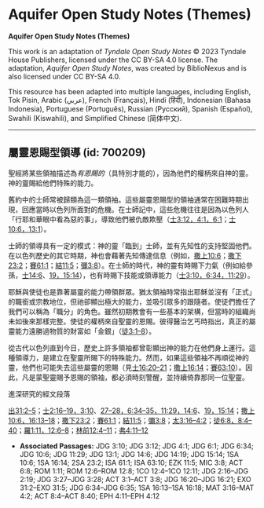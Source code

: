 # Aquifer Open Study Notes (Themes)

**Aquifer Open Study Notes (Themes)**

This work is an adaptation of *Tyndale Open Study Notes* © 2023 Tyndale House Publishers, licensed under the CC BY\-SA 4\.0 license. The adaptation, *Aquifer Open Study Notes*, was created by BiblioNexus and is also licensed under CC BY\-SA 4\.0\.

This resource has been adapted into multiple languages, including English, Tok Pisin, Arabic (عربي), French (Français), Hindi (हिंदी), Indonesian (Bahasa Indonesia), Portuguese (Português), Russian (Русский), Spanish (Español), Swahili (Kiswahili), and Simplified Chinese (简体中文).



--------------------------------

## 屬靈恩賜型領導 (id: 700209)

聖經將某些領袖描述為*有恩賜的*（具特別才能的），因為他們的權柄來自神的靈。神的靈賜給他們特殊的能力。

舊約中的士師常被歸類為這一類領袖。這些屬靈恩賜型的領袖通常在困難時期出現，回應當時以色列所面對的危機。在士師記中，這些危機往往是因為以色列人「行耶和華眼中看為惡的事」，導致他們被仇敵欺壓（[士3:12，](https://ref.ly/Judg3:12)[4:1，](https://ref.ly/Judg4:1)[6:1](https://ref.ly/Judg6:1)；[士10:6，](https://ref.ly/Judg10:6)[13:1](https://ref.ly/Judg13:1)）。

士師的領導具有一定的模式：神的靈「臨到」士師，並有先知性的支持堅固他們。在以色列歷史的其它時期，神也會藉著先知傳達信息（例如，[撒上10:6](https://ref.ly/1Sam10:6)；[撒下23:2](https://ref.ly/2Sam23:2)；[賽61:1](https://ref.ly/Isa61:1)；[結11:5](https://ref.ly/Ezek11:5)；[彌3:8](https://ref.ly/Mic3:8)）。在士師的時代，神的靈有時賜下力氣（例如給參孫，[士14:6](https://ref.ly/Judg14:6)、[19，](https://ref.ly/Judg14:19)[15:14](https://ref.ly/Judg15:14)），也有時賜下技能或領導能力（[士3:10，](https://ref.ly/Judg3:10)[6:34，](https://ref.ly/Judg6:34)[11:29](https://ref.ly/Judg11:29)）。

耶穌與使徒也是靠著屬靈的能力帶領群眾。猶太領袖時常指出耶穌並沒有「正式」的職銜或宗教地位，但祂卻顯出極大的能力，並吸引眾多的跟隨者。使徒們擔任了我們可以稱為「職分」的角色。雖然初期教會有一些基本的架構，但當時的組織尚未如後來那樣完整。使徒的權柄來自聖靈的恩賜。彼得醫治乞丐時指出，真正的屬靈能力遠勝過物質的財富如「金銀」（[徒3:1–8](https://ref.ly/Acts3:1-Acts3:8)）。

從古代以色列直到今日，歷史上許多領袖都曾彰顯出神的能力在他們身上運行。這種領導力，是建立在聖靈所賜下的特殊能力。然而，如果這些領袖不再順從神的靈，他們也可能失去這些屬靈的恩賜（見[士16:20–21](https://ref.ly/Judg16:20-Judg16:21)；[撒上16:14](https://ref.ly/1Sam16:14)；[賽63:10](https://ref.ly/Isa63:10)）。因此，凡是蒙聖靈賜予恩賜的領袖，都必須時刻警醒，並持續倚靠那同一位聖靈。

進深研究的經文段落

[出31:2–5](https://ref.ly/Exod31:2-Exod31:5)；[士2:16–19，](https://ref.ly/Judg2:16-Judg2:19)[3:10](https://ref.ly/Judg3:10)、[27–28，](https://ref.ly/Judg3:27-Judg3:28)[6:34–35，](https://ref.ly/Judg6:34-Judg6:35)[11:29，](https://ref.ly/Judg11:29)[14:6](https://ref.ly/Judg14:6)、[19，](https://ref.ly/Judg14:19)[15:14](https://ref.ly/Judg15:14)；[撒上10:6，](https://ref.ly/1Sam10:6)[16:13–18](https://ref.ly/1Sam16:13-1Sam16:18)；[撒下23:2](https://ref.ly/2Sam23:2)；[賽61:1](https://ref.ly/Isa61:1)；[結11:5](https://ref.ly/Ezek11:5)；[彌3:8](https://ref.ly/Mic3:8)；[太3:16–4:2](https://ref.ly/Matt3:16-Matt4:2)；[徒6:8，](https://ref.ly/Acts6:8)[8:4–40](https://ref.ly/Acts8:4-Acts8:40)；[羅1:11，](https://ref.ly/Rom1:11)[12:6–8](https://ref.ly/Rom12:6-Rom12:8)；[林前12:4–11](https://ref.ly/1Cor12:4-1Cor12:11)；[弗4:11–12](https://ref.ly/Eph4:11-Eph4:12)

* **Associated Passages:** JDG 3:10; JDG 3:12; JDG 4:1; JDG 6:1; JDG 6:34; JDG 10:6; JDG 11:29; JDG 13:1; JDG 14:6; JDG 14:19; JDG 15:14; 1SA 10:6; 1SA 16:14; 2SA 23:2; ISA 61:1; ISA 63:10; EZK 11:5; MIC 3:8; ACT 6:8; ROM 1:11; ROM 12:6–ROM 12:8; 1CO 12:4–1CO 12:11; JDG 2:16–JDG 2:19; JDG 3:27–JDG 3:28; ACT 3:1–ACT 3:8; JDG 16:20–JDG 16:21; EXO 31:2–EXO 31:5; JDG 6:34–JDG 6:35; 1SA 16:13–1SA 16:18; MAT 3:16–MAT 4:2; ACT 8:4–ACT 8:40; EPH 4:11–EPH 4:12

